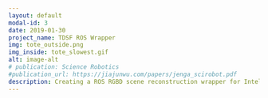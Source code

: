 ```yaml
---
layout: default
modal-id: 3
date: 2019-01-30
project_name: TDSF ROS Wrapper
img: tote_outside.png
img_inside: tote_slowest.gif
alt: image-alt
# publication: Science Robotics
#publication_url: https://jiajunwu.com/papers/jenga_scirobot.pdf
description: Creating a ROS RGBD scene reconstruction wrapper for Intel® RealSense™ Depth Camera D400 Series based on <a href='https://github.com/andyzeng/tsdf-fusion-python-old'>TSDF</a> and <a href='https://april.eecs.umich.edu/software/apriltag'>AprilTags</a>. 
---
```

